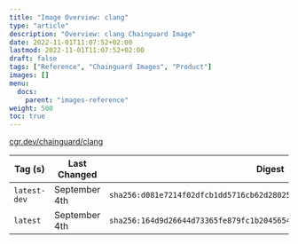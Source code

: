 ```yaml
---
title: "Image Overview: clang"
type: "article"
description: "Overview: clang Chainguard Image"
date: 2022-11-01T11:07:52+02:00
lastmod: 2022-11-01T11:07:52+02:00
draft: false
tags: ["Reference", "Chainguard Images", "Product"]
images: []
menu:
  docs:
    parent: "images-reference"
weight: 500
toc: true
---
```


[cgr.dev/chainguard/clang](https://github.com/chainguard-images/images/tree/main/images/clang)

| Tag (s)       | Last Changed  | Digest                                                                    |
|---------------|---------------|---------------------------------------------------------------------------|
|  `latest-dev` | September 4th | `sha256:d081e7214f02dfcb1dd5716cb62d28025f5a754bd95975fb0809be09aa5cf986` |
|  `latest`     | September 4th | `sha256:164d9d26644d73365fe879fc1b2045654415664b47f1ae249c4cb065f1807cb8` |



